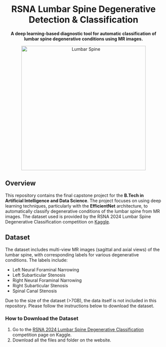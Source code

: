 <h1 align="center">RSNA Lumbar Spine Degenerative Detection & Classification</h1>

<p align="center">
    <strong>A deep learning-based diagnostic tool for automatic classification of lumbar spine degenerative conditions using MR images.</strong>
</p>

<p align="center">
    <img src="https://spinehealth.org/wp-content/uploads/2023/01/spine-anatomy-1.jpg" alt="Lumbar Spine" width="400">
</p>

## Overview

This repository contains the final capstone project for the <strong>B.Tech in Artificial Intelligence and Data Science</strong>. The project focuses on using deep learning techniques, particularly with the <strong>EfficientNet</strong> architecture, to automatically classify degenerative conditions of the lumbar spine from MR images. The dataset used is provided by the RSNA 2024 Lumbar Spine Degenerative Classification competition on <a href="https://www.kaggle.com/competitions/rsna-2024-lumbar-spine-degenerative-classification">Kaggle</a>.

## Dataset

The dataset includes multi-view MR images (sagittal and axial views) of the lumbar spine, with corresponding labels for various degenerative conditions. The labels include:

- Left Neural Foraminal Narrowing
- Left Subarticular Stenosis
- Right Neural Foraminal Narrowing
- Right Subarticular Stenosis
- Spinal Canal Stenosis

Due to the size of the dataset (>7GB), the data itself is not included in this repository. Please follow the instructions below to download the dataset.

### How to Download the Dataset

1. Go to the <a href="https://www.kaggle.com/competitions/rsna-2024-lumbar-spine-degenerative-classification">RSNA 2024 Lumbar Spine Degenerative Classification</a> competition page on Kaggle.
2. Download all the files and folder on the website.
